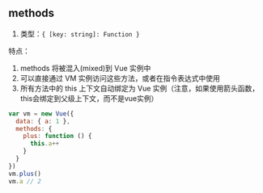 ## methods
1. 类型：`{ [key: string]: Function }`

特点：
1. methods 将被混入(mixed)到 Vue 实例中
2. 可以直接通过 VM 实例访问这些方法，或者在指令表达式中使用
3. 所有方法中的 this 上下文自动绑定为 Vue 实例（注意，如果使用箭头函数，this会绑定到父级上下文，而不是vue实例）

```js
var vm = new Vue({
  data: { a: 1 },
  methods: {
    plus: function () {
      this.a++
    }
  }
})
vm.plus()
vm.a // 2
```